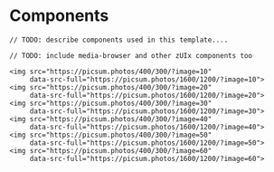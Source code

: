 # Components


`// TODO: describe components used in this template....`

`// TODO: include media-browser and other zUIx components too`


<div layout="columns center-center">
<div data-ui-load="https://genielabs.github.io/glabs.it/ui/controllers/image_ticker"
     data-ui-options="contentOptions.imageTicker"
     class="max-width-400">

    <img src="https://picsum.photos/400/300/?image=10"
         data-src-full="https://picsum.photos/1600/1200/?image=10">
    <img src="https://picsum.photos/400/300/?image=20"
         data-src-full="https://picsum.photos/1600/1200/?image=20">
    <img src="https://picsum.photos/400/300/?image=30"
         data-src-full="https://picsum.photos/1600/1200/?image=30">
    <img src="https://picsum.photos/400/300/?image=40"
         data-src-full="https://picsum.photos/1600/1200/?image=40">
    <img src="https://picsum.photos/400/300/?image=50"
         data-src-full="https://picsum.photos/1600/1200/?image=50">
    <img src="https://picsum.photos/400/300/?image=60"
         data-src-full="https://picsum.photos/1600/1200/?image=60">

</div></div>

